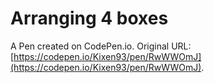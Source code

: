 # Arranging 4 boxes

A Pen created on CodePen.io. Original URL: [https://codepen.io/Kixen93/pen/RwWWOmJ](https://codepen.io/Kixen93/pen/RwWWOmJ).


